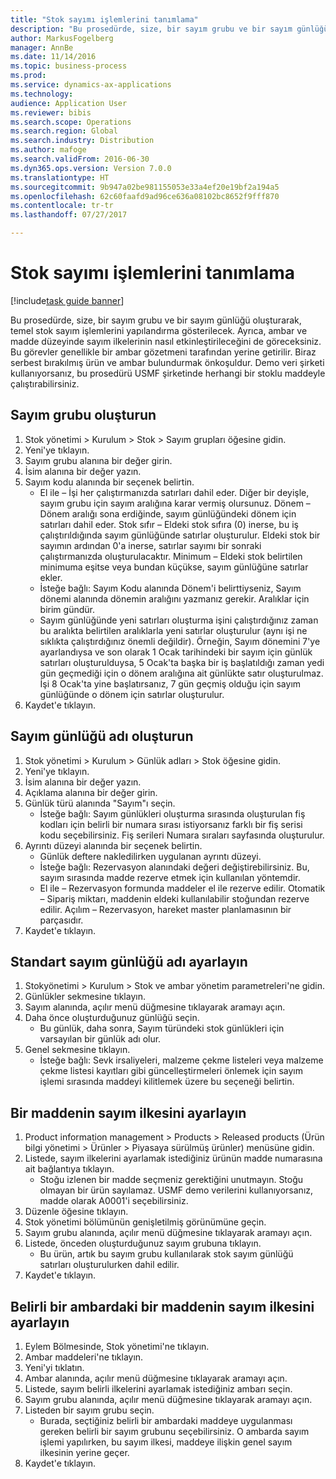 ```yaml
--- 
title: "Stok sayımı işlemlerini tanımlama"
description: "Bu prosedürde, size, bir sayım grubu ve bir sayım günlüğü oluşturarak, temel stok sayım işlemlerini yapılandırma gösterilecek."
author: MarkusFogelberg
manager: AnnBe
ms.date: 11/14/2016
ms.topic: business-process
ms.prod: 
ms.service: dynamics-ax-applications
ms.technology: 
audience: Application User
ms.reviewer: bibis
ms.search.scope: Operations
ms.search.region: Global
ms.search.industry: Distribution
ms.author: mafoge
ms.search.validFrom: 2016-06-30
ms.dyn365.ops.version: Version 7.0.0
ms.translationtype: HT
ms.sourcegitcommit: 9b947a02be981155053e33a4ef20e19bf2a194a5
ms.openlocfilehash: 62c60faafd9ad96ce636a08102bc8652f9fff870
ms.contentlocale: tr-tr
ms.lasthandoff: 07/27/2017

---
```

# <a name="define-inventory-counting-processes"></a>Stok sayımı işlemlerini tanımlama

[!include[task guide banner](../../includes/task-guide-banner.md)]

Bu prosedürde, size, bir sayım grubu ve bir sayım günlüğü oluşturarak, temel stok sayım işlemlerini yapılandırma gösterilecek. Ayrıca, ambar ve madde düzeyinde sayım ilkelerinin nasıl etkinleştirileceğini de göreceksiniz. Bu görevler genellikle bir ambar gözetmeni tarafından yerine getirilir. Biraz serbest bırakılmış ürün ve ambar bulundurmak önkoşuldur. Demo veri şirketi kullanıyorsanız, bu prosedürü USMF şirketinde herhangi bir stoklu maddeyle çalıştırabilirsiniz.


## <a name="create-a-counting-group"></a>Sayım grubu oluşturun
1. Stok yönetimi > Kurulum > Stok > Sayım grupları öğesine gidin.
2. Yeni'ye tıklayın.
3. Sayım grubu alanına bir değer girin.
4. İsim alanına bir değer yazın.
5. Sayım kodu alanında bir seçenek belirtin.
    * El ile – İşi her çalıştırmanızda satırları dahil eder. Diğer bir deyişle, sayım grubu için sayım aralığına karar vermiş olursunuz.  Dönem – Dönem aralığı sona erdiğinde, sayım günlüğündeki dönem için satırları dahil eder.   Stok sıfır – Eldeki stok sıfıra (0) inerse, bu iş çalıştırıldığında sayım günlüğünde satırlar oluşturulur. Eldeki stok bir sayımın ardından 0'a inerse, satırlar sayımı bir sonraki çalıştırmanızda oluşturulacaktır.   Minimum – Eldeki stok belirtilen minimuma eşitse veya bundan küçükse, sayım günlüğüne satırlar ekler.  
    * İsteğe bağlı: Sayım Kodu alanında Dönem'i belirttiyseniz, Sayım dönemi alanında dönemin aralığını yazmanız gerekir. Aralıklar için birim gündür.  
    * Sayım günlüğünde yeni satırları oluşturma işini çalıştırdığınız zaman bu aralıkta belirtilen aralıklarla yeni satırlar oluşturulur (aynı işi ne sıklıkta çalıştırdığınız önemli değildir). Örneğin, Sayım dönemini 7'ye ayarlandıysa ve son olarak 1 Ocak tarihindeki bir sayım için günlük satırları oluşturulduysa, 5 Ocak'ta başka bir iş başlatıldığı zaman yedi gün geçmediği için o dönem aralığına ait günlükte satır oluşturulmaz. İşi 8 Ocak'ta yine başlatırsanız, 7 gün geçmiş olduğu için sayım günlüğünde o dönem için satırlar oluşturulur.  
6. Kaydet'e tıklayın.

## <a name="create-a-counting-journal-name"></a>Sayım günlüğü adı oluşturun
1. Stok yönetimi > Kurulum > Günlük adları > Stok öğesine gidin.
2. Yeni'ye tıklayın.
3. İsim alanına bir değer yazın.
4. Açıklama alanına bir değer girin.
5. Günlük türü alanında "Sayım"ı seçin.
    * İsteğe bağlı: Sayım günlükleri oluşturma sırasında oluşturulan fiş kodları için belirli bir numara sırası istiyorsanız farklı bir fiş serisi kodu seçebilirsiniz. Fiş serileri Numara sıraları sayfasında oluşturulur.  
6. Ayrıntı düzeyi alanında bir seçenek belirtin.
    * Günlük deftere nakledilirken uygulanan ayrıntı düzeyi.  
    * İsteğe bağlı: Rezervasyon alanındaki değeri değiştirebilirsiniz. Bu, sayım sırasında madde rezerve etmek için kullanılan yöntemdir.   
    * El ile – Rezervasyon formunda maddeler el ile rezerve edilir.   Otomatik – Sipariş miktarı, maddenin eldeki kullanılabilir stoğundan rezerve edilir.   Açılım – Rezervasyon, hareket master planlamasının bir parçasıdır.  
7. Kaydet'e tıklayın.

## <a name="set-standard-counting-journal-name"></a>Standart sayım günlüğü adı ayarlayın
1. Stokyönetimi > Kurulum > Stok ve ambar yönetim parametreleri'ne gidin.
2. Günlükler sekmesine tıklayın.
3. Sayım alanında, açılır menü düğmesine tıklayarak aramayı açın.
4. Daha önce oluşturduğunuz günlüğü seçin.
    * Bu günlük, daha sonra, Sayım türündeki stok günlükleri için varsayılan bir günlük adı olur.  
5. Genel sekmesine tıklayın.
    * İsteğe bağlı: Sevk irsaliyeleri, malzeme çekme listeleri veya malzeme çekme listesi kayıtları gibi güncelleştirmeleri önlemek için sayım işlemi sırasında maddeyi kilitlemek üzere bu seçeneği belirtin.  

## <a name="set-the-counting-policy-for-an-item"></a>Bir maddenin sayım ilkesini ayarlayın
1. Product information management > Products > Released products (Ürün bilgi yönetimi > Ürünler > Piyasaya sürülmüş ürünler) menüsüne gidin.
2. Listede, sayım ilkelerini ayarlamak istediğiniz ürünün madde numarasına ait bağlantıya tıklayın.
    * Stoğu izlenen bir madde seçmeniz gerektiğini unutmayın. Stoğu olmayan bir ürün sayılamaz. USMF demo verilerini kullanıyorsanız, madde olarak A0001'i seçebilirsiniz.  
3. Düzenle öğesine tıklayın.
4. Stok yönetimi bölümünün genişletilmiş görünümüne geçin.
5. Sayım grubu alanında, açılır menü düğmesine tıklayarak aramayı açın.
6. Listede, önceden oluşturduğunuz sayım grubuna tıklayın.
    * Bu ürün, artık bu sayım grubu kullanılarak stok sayım günlüğü satırları oluşturulurken dahil edilir.  
7. Kaydet'e tıklayın.

## <a name="set-the-counting-policy-for-an-item-in-a-specific-warehouse"></a>Belirli bir ambardaki bir maddenin sayım ilkesini ayarlayın
1. Eylem Bölmesinde, Stok yönetimi'ne tıklayın.
2. Ambar maddeleri'ne tıklayın.
3. Yeni'yi tıklatın.
4. Ambar alanında, açılır menü düğmesine tıklayarak aramayı açın.
5. Listede, sayım belirli ilkelerini ayarlamak istediğiniz ambarı seçin.
6. Sayım grubu alanında, açılır menü düğmesine tıklayarak aramayı açın.
7. Listeden bir sayım grubu seçin.
    * Burada, seçtiğiniz belirli bir ambardaki maddeye uygulanması gereken belirli bir sayım grubunu seçebilirsiniz. O ambarda sayım işlemi yapılırken, bu sayım ilkesi, maddeye ilişkin genel sayım ilkesinin yerine geçer.  
8. Kaydet'e tıklayın.


